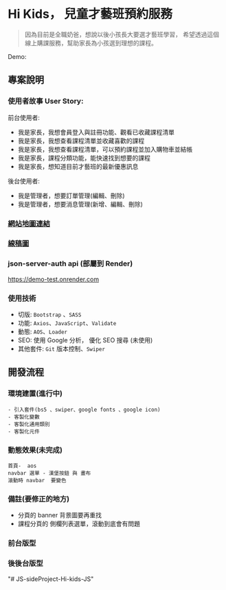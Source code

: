 
#   Hi Kids， 兒童才藝班預約服務
>  因為目前是全職奶爸，想說以後小孩長大要選才藝班學習，
>  希望透過這個線上購課服務，幫助家長為小孩選到理想的課程。



Demo: 


## **專案說明**
### 使用者故事 User Story: 
前台使用者:
- 我是家長，我想會員登入與註冊功能、觀看已收藏課程清單
- 我是家長，我想查看課程清單並收藏喜歡的課程
- 我是家長，我想查看課程清單，可以預約課程並加入購物車並結帳
- 我是家長，課程分類功能，能快速找到想要的課程
- 我是家長，想知道目前才藝班的最新優惠訊息

後台使用者:
- 我是管理者，想要訂單管理(編輯、刪除)
- 我是管理者，想要消息管理(新增、編輯、刪除)

### [網站地圖連結](https://whimsical.com/js-NHgxkgUXeiC6SxZduot6Nw)

### [線稿圖](https://whimsical.com/2022-js-hi-kids-VmZJoqQQy517h3SNxoz47r)

### json-server-auth api (部屬到 Render)
https://demo-test.onrender.com


### **使用技術**
* 切版: `Bootstrap` 、`SASS`
* 功能: `Axios`、`JavaScript`、`Validate`
* 動態: `AOS`、`Loader`
* SEO: 使用 Google 分析， 優化 SEO 搜尋 (未使用)
* 其他套件: `Git` 版本控制、`Swiper`


## **開發流程**
### **環境建置(進行中)**
    - 引入套件(bs5 、swiper、google fonts 、google icon)
    - 客製化變數
    - 客製化通用類別
    - 客製化元件  

### **動態效果(未完成)**
    首頁-  aos
    navbar 選單 - 漢堡按鈕 與 畫布
    滾動時 navbar  要變色
    

### 備註(要修正的地方)

 - 分頁的 banner 背景圖要再重找
 -  課程分頁的 側欄列表選單，滾動到底會有問題





### **前台版型**

### **後後台版型**
"# JS-sideProject-Hi-kids-JS" 
